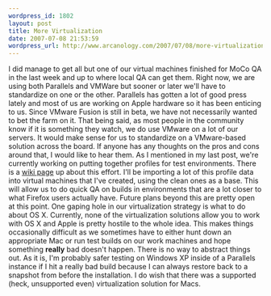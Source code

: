 ```yaml
--- 
wordpress_id: 1802
layout: post
title: More Virtualization
date: 2007-07-08 21:53:59
wordpress_url: http://www.arcanology.com/2007/07/08/more-virtualization/
---
```

I did manage to get all but one of our virtual machines finished for MoCo QA in the last week and up to where local QA can get them. Right now, we are using both Parallels and VMWare but sooner or later we'll have to standardize on one or the other. Parallels has gotten a lot of good press lately and most of us are working on Apple hardware so it has been enticing to us. Since VMware Fusion is still in beta, we have not necessarily wanted to bet the farm on it. That being said, as most people in the community know if it is something they watch, we do use VMware on a lot of our servers. It would make sense for us to standardize on a VMware-based solution across the board. If anyone has any thoughts on the pros and cons around that, I would like to hear them. As I mentioned in my last post, we're currently working on putting together profiles for test environments. There is a <a href="http://wiki.mozilla.org/MozillaQualityAssurance:Environments">wiki page</a> up about this effort. I'll be importing a lot of this profile data into virtual machines that I've created, using the clean ones as a base. This will allow us to do quick QA on builds in environments that are a lot closer to what Firefox users actually have. Future plans beyond this are pretty open at this point. One gaping hole in our virtualization strategy is what to do about OS X. Currently, none of the virtualization solutions allow you to work with OS X and Apple is pretty hostile to the whole idea. This makes things occasionally difficult as we sometimes have to either hunt down an appropriate Mac or run test builds on our work machines and hope something <strong>really</strong> bad doesn't happen. There is no way to abstract things out. As it is, I'm probably safer testing on Windows XP inside of a Parallels instance if I hit a really bad build because I can always restore back to a snapshot from before the installation. I do wish that there was a supported (heck, unsupported even) virtualization solution for Macs.